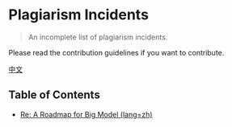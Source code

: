 # Plagiarism Incidents

> An incomplete list of plagiarism incidents.

Please read the contribution guidelines if you want to contribute.

[中文](README-zh.md)

## Table of Contents

* [Re: A Roadmap for Big Model (lang=zh)](incidents/re-a-roadmap-for-big-model-zh.md)
